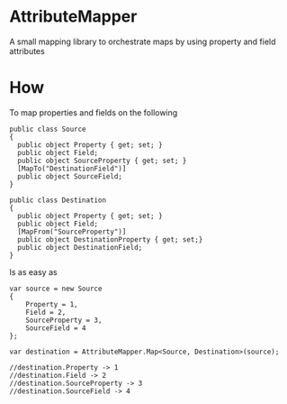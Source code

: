 AttributeMapper
===============

A small mapping library to orchestrate maps by using property and field attributes

How
===============

To map properties and fields on the following

    public class Source
    {
      public object Property { get; set; }
      public object Field;
      public object SourceProperty { get; set; }
      [MapTo("DestinationField")]
      public object SourceField;
    }
    
    public class Destination
    {
      public object Property { get; set; }
      public object Field;
      [MapFrom("SourceProperty")]
      public object DestinationProperty { get; set;}
      public object DestinationField;
    }
    
Is as easy as
    
    var source = new Source
    {
        Property = 1,
        Field = 2,
        SourceProperty = 3,
        SourceField = 4
    };
    
    var destination = AttributeMapper.Map<Source, Destination>(source);
    
    //destination.Property -> 1
    //destination.Field -> 2
    //destination.SourceProperty -> 3
    //destination.SourceField -> 4

